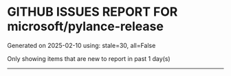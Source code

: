 
# GITHUB ISSUES REPORT FOR microsoft/pylance-release


Generated on 2025-02-10 using: stale=30, all=False


Only showing items that are new to report in past 1 day(s)


---




















